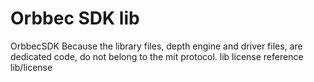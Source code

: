 # Orbbec SDK lib

OrbbecSDK Because the library files, depth engine and driver files, are dedicated code, do not belong to the mit protocol.  lib license reference lib/license
